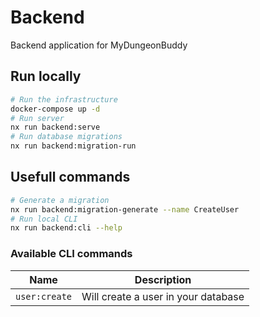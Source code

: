 # Backend

Backend application for MyDungeonBuddy

## Run locally

```bash
# Run the infrastructure
docker-compose up -d
# Run server
nx run backend:serve
# Run database migrations
nx run backend:migration-run
```

## Usefull commands

```bash
# Generate a migration
nx run backend:migration-generate --name CreateUser
# Run local CLI
nx run backend:cli --help
```

### Available CLI commands
| Name          | Description                         |
|---------------|-------------------------------------|
| `user:create` | Will create a user in your database |
